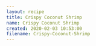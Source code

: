 ```yaml
---
layout: recipe
title: Crispy Coconut Shrimp
name: Crispy Coconut Shrimp
created: 2020-02-03 10:53:00
filename: Crispy-Coconut-Shrimp
---
```

